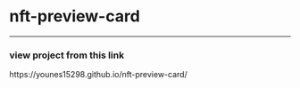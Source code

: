 <h1>nft-preview-card</h1>
<hr />
<h3>view project from this link</h3>
https://younes15298.github.io/nft-preview-card/
